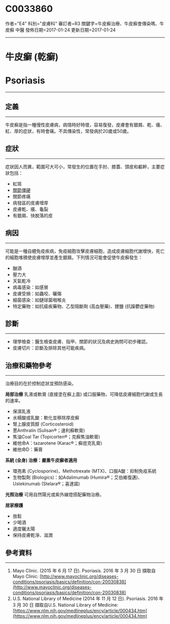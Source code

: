 # C0033860
作者="E4"
科別="皮膚科"
審訂者=R3
關鍵字=牛皮癬治療、牛皮癬會傳染嗎、牛皮癬 中醫
發佈日期=2017-01-24
更新日期=2017-01-24

----------
# 牛皮癬 (乾癬)
# Psoriasis
----------
## 定義
----------

牛皮癬是指一種慢性皮膚病，病情時好時壞，容易復發，皮膚會有銀屑、乾、癢、紅、厚的症狀，有時會痛。不具傳染性，常發病於20歲或50歲。

## 症狀
----------

症狀因人而異，範圍可大可小，常發生的位置在手肘、膝蓋、頭皮和軀幹，主要症狀包括：

- 紅斑
- [關節僵硬](C0162298)
- 關節疼痛 
- 病發區的皮膚增厚
- 皮膚乾、癢、龜裂
- 有銀屑、快脫落的皮
## 病因
----------

可能是一種自體免疫疾病，免疫細胞攻擊皮膚細胞，造成皮膚細胞代謝增快，死亡的細胞堆積使皮膚增厚並產生銀屑。下列情況可能會促使牛皮癬發生：

- 酗酒
- 壓力大
- 天氣乾冷
- 病毒感染：如感冒
- 皮膚受損：如蟲咬、曬傷
- 細菌感染：如鏈球菌咽喉炎
- 特定藥物：如抗瘧疾藥物、乙型阻斷劑 (高血壓藥)、鋰鹽 (抗躁鬱症藥物)
## 診斷
----------
- 理學檢查：醫生檢查皮膚、指甲、關節的狀況及病史詢問可初步確認。
- 皮膚切片：診斷及排除其他可能疾病。
## 治療和藥物參考
----------

治療目的在於控制症狀並預防感染。

**局部治療**
乳液或軟膏 (直接塗在癬上面) 或口服藥物，可降低皮膚細胞代謝或生長的速率。

- 保濕乳液
- 水楊酸或乳酸：軟化並移除厚皮癬
- 腎上腺皮質醇 (Corticosteroid)
- 蒽Anthralin (Sulisan®；速利癬軟膏)
- 焦油Coal Tar (Topicorten®；克癬焦油軟膏)
- 維他命A：tazarotene (Karac®；癬痘克乳膏)
- 維他命D：藥膏

**系統 (全身) 治療：嚴重牛皮癬者適用**

- 環孢素 (Cyclosporine)、Methotrexate (MTX)、口服A酸：抑制免疫系統
- 生物製劑 (Biologics)：如Adalimumab (Humira®；艾伯維復邁)、Ustekinumab (Stelara®；喜達諾)

**光照治療**
可用自然陽光或紫外線燈搭配藥物治療。

**居家療護**

- 放鬆
- 少喝酒
- 適度曬太陽
- 保持皮膚乾淨、滋潤 
## 參考資料
----------
1. Mayo Clinic. (2015 年 6 月 17 日). Psoriasis. 2016 年 3 月 30 日 擷取自 Mayo Clinic:
  [http://www.mayoclinic.org/diseases-conditions/psoriasis/basics/definition/con-20030838](http://www.mayoclinic.org/diseases-conditions/psoriasis/basics/definition/con-20030838)
2. U.S. National Library of Medicine (2014 年 11 月 12 日). Psoriasis. 2016 年 3 月 30 日 擷取自U.S. National Library of Medicine:
  [https://www.nlm.nih.gov/medlineplus/ency/article/000434.htm](https://www.nlm.nih.gov/medlineplus/ency/article/000434.htm)


